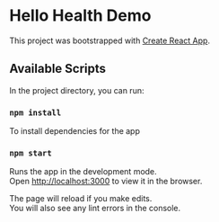 # Hello Health Demo

This project was bootstrapped with [Create React App](https://github.com/facebook/create-react-app).

## Available Scripts


In the project directory, you can run:

### `npm install`

To install dependencies for the app

### `npm start`

Runs the app in the development mode.\
Open [http://localhost:3000](http://localhost:3000) to view it in the browser.

The page will reload if you make edits.\
You will also see any lint errors in the console.


